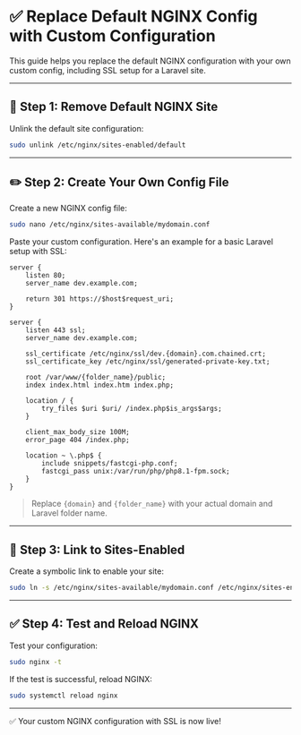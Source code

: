 # ✅ Replace Default NGINX Config with Custom Configuration

This guide helps you replace the default NGINX configuration with your own custom config, including SSL setup for a Laravel site.

---

## 🔄 Step 1: Remove Default NGINX Site

Unlink the default site configuration:

```bash
sudo unlink /etc/nginx/sites-enabled/default
```

---

## ✏️ Step 2: Create Your Own Config File

Create a new NGINX config file:

```bash
sudo nano /etc/nginx/sites-available/mydomain.conf
```

Paste your custom configuration. Here's an example for a basic Laravel setup with SSL:

```nginx
server {
    listen 80;
    server_name dev.example.com;

    return 301 https://$host$request_uri;
}

server {
    listen 443 ssl;
    server_name dev.example.com;

    ssl_certificate /etc/nginx/ssl/dev.{domain}.com.chained.crt;
    ssl_certificate_key /etc/nginx/ssl/generated-private-key.txt;

    root /var/www/{folder_name}/public;
    index index.html index.htm index.php;

    location / {
        try_files $uri $uri/ /index.php$is_args$args;
    }

    client_max_body_size 100M;
    error_page 404 /index.php;

    location ~ \.php$ {
        include snippets/fastcgi-php.conf;
        fastcgi_pass unix:/var/run/php/php8.1-fpm.sock;
    }
}
```

> Replace `{domain}` and `{folder_name}` with your actual domain and Laravel folder name.

---

## 🔗 Step 3: Link to Sites-Enabled

Create a symbolic link to enable your site:

```bash
sudo ln -s /etc/nginx/sites-available/mydomain.conf /etc/nginx/sites-enabled/
```

---

## ✅ Step 4: Test and Reload NGINX

Test your configuration:

```bash
sudo nginx -t
```

If the test is successful, reload NGINX:

```bash
sudo systemctl reload nginx
```

---

✅ Your custom NGINX configuration with SSL is now live!
